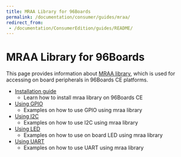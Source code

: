 ```yaml
---
title: MRAA Library for 96Boards
permalink: /documentation/consumer/guides/mraa/
redirect_from:
 - /documentation/ConsumerEdition/guides/README/
---
```

# MRAA Library for 96Boards

This page provides information about [MRAA library](https://github.com/intel-iot-devkit/mraa), which is used for accessing on board
peripherals in 96Boards CE platforms.

- [Installation guide](install.md)
   - Learn how to install mraa library on 96Boards CE
- [Using GPIO](gpio/)
   - Examples on how to use GPIO using mraa library
- [Using I2C](i2c/)
   - Examples on how to use I2C using mraa library
- [Using LED](led/)
   - Examples on how to use on board LED using mraa library
- [Using UART](uart/)
   - Examples on how to use UART using mraa library
